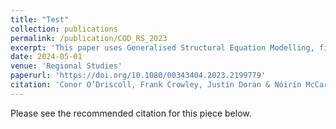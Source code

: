 ```yaml
---
title: "Test"
collection: publications
permalink: /publication/COD_RS_2023
excerpt: 'This paper uses Generalised Structural Equation Modelling, fine-grain spatial data, and individual-level census data to explore the determinants of travel mode choices.'
date: 2024-05-01
venue: 'Regional Studies'
paperurl: 'https://doi.org/10.1080/00343404.2023.2199779'
citation: 'Conor O’Driscoll, Frank Crowley, Justin Doran & Nóirín McCarthy. 2023. How the relationship between socio-demographics, residential environments and travel influence commuter choices. Regional Studies, 58:3, 636-653.'
---
```


Please see the recommended citation for this piece below.
